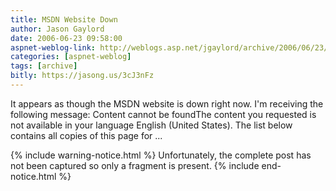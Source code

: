 ```yaml
---
title: MSDN Website Down
author: Jason Gaylord
date: 2006-06-23 09:58:00
aspnet-weblog-link: http://weblogs.asp.net/jgaylord/archive/2006/06/23/MSDN-Website-Down.aspx
categories: [aspnet-weblog]
tags: [archive]
bitly: https://jasong.us/3cJ3nFz
---
```


It appears as though the MSDN website is down right now. I'm receiving the following message: Content cannot be foundThe content you requested is not available in your language English (United States). The list below contains all copies of this page for ... 

{% include warning-notice.html %}
Unfortunately, the complete post has not been captured so only a fragment is present.
{% include end-notice.html %}